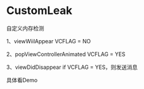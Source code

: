 # CustomLeak
自定义内存检测


1、viewWiilAppear VCFLAG = NO

2、popViewControllerAnimated VCFLAG = YES

3、viewDidDisappear if VCFLAG = YES，则发送消息

具体看Demo
